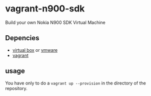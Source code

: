 #  vagrant-n900-sdk

Build your own Nokia N900 SDK Virtual Machine

## Depencies

* [virtual box][vbo] or [vmware][vmw]
* [vagrant][vag]

[vbo]: https://www.virtualbox.org "VirtualBox"
[vmw]: http://www.vmware.com      "VMware"
[vag]: http://www.vagrantup.com   "Vagrant Up"

## usage

You have only to do a <code>vagrant up --provision</code> in the directory of
the repository.
